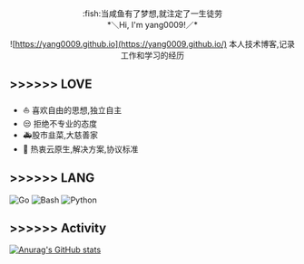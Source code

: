<div align="center">
:fish:当咸鱼有了梦想,就注定了一生徒劳
</div>

<div align="center">
*＼Hi, I'm yang0009!／*
</div>

<div align="center">
 
![https://yang0009.github.io](https://yang0009.github.io/)
本人技术博客,记录工作和学习的经历

</div>

## >>>>>> LOVE

<div align="left">
 
 - :sailboat: 喜欢自由的思想,独立自主
 - :unamused: 拒绝不专业的态度
 - :ambulance:股市韭菜,大慈善家
 - :bookmark: 热衷云原生,解决方案,协议标准
</div>

## >>>>>> LANG

<div align="left">
 
![Go](https://img.shields.io/badge/Go-00ADD8?style=flat-square&logo=go&logoColor=white)
![Bash](https://img.shields.io/badge/Bash-444444?style=flat-square&logo=gnu-bash&logoColor=white)
![Python](https://img.shields.io/badge/Python-377bAB?style=flat-square&logo=python&logoColor=white)
</div>

## >>>>>> Activity

[![Anurag's GitHub stats](https://github-readme-stats.vercel.app/api?username=yang0009&show_icons=true&theme=radical)](https://github.com/yang0009/github-readme-stats)
